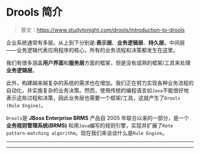 # Drools 简介

> 原文：<https://www.studytonight.com/drools/introduction-to-drools>

企业系统通常有多层。从上到下分别是:**表示层**、**业务逻辑层**、**持久层**。中间层——业务逻辑代表应用程序的核心，所有的业务流程和决策都发生在这里。

我们有很多涵盖**用户界面**和**服务层**方面的框架，但是没有成熟的框架/工具来处理**业务逻辑层**。

此外，构建越来越复杂的系统的需求也在增加。我们正在努力实现各种业务流程的自动化，并实施复杂的业务决策。然而，使用传统的编程语言如`Java`不能很好地表示这些过程和决策，因此业务层也需要一个框架/工具，这就产生了`Drools (Rule Engine)`。

`Drools`是 **JBoss Enterprise BRMS** 产品自 2005 年联合以来的一部分，是一个**业务规则管理系统(BRMS)** 和用`Java`编写的规则引擎，实现并扩展了`Rete pattern-matching algorithm`。现在我们来谈谈什么是`Rule Engine`。

* * *

* * *